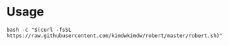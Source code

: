 
# Usage

```
bash -c "$(curl -fsSL https://raw.githubusercontent.com/kimdwkimdw/robert/master/robert.sh)"
```

